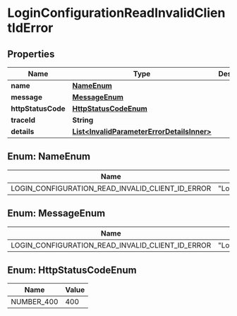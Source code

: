 # LoginConfigurationReadInvalidClientIdError

## Properties

| Name               | Type                                                                                      | Description | Notes      |
| ------------------ | ----------------------------------------------------------------------------------------- | ----------- | ---------- |
| **name**           | [**NameEnum**](#NameEnum)                                                                 |             |            |
| **message**        | [**MessageEnum**](#MessageEnum)                                                           |             |            |
| **httpStatusCode** | [**HttpStatusCodeEnum**](#HttpStatusCodeEnum)                                             |             |            |
| **traceId**        | **String**                                                                                |             |            |
| **details**        | [**List&lt;InvalidParameterErrorDetailsInner&gt;**](InvalidParameterErrorDetailsInner.md) |             | [optional] |

## Enum: NameEnum

| Name                                             | Value                                                  |
| ------------------------------------------------ | ------------------------------------------------------ |
| LOGIN_CONFIGURATION_READ_INVALID_CLIENT_ID_ERROR | &quot;LoginConfigurationReadInvalidClientIdError&quot; |

## Enum: MessageEnum

| Name                                             | Value                                                  |
| ------------------------------------------------ | ------------------------------------------------------ |
| LOGIN_CONFIGURATION_READ_INVALID_CLIENT_ID_ERROR | &quot;LoginConfigurationReadInvalidClientIdError&quot; |

## Enum: HttpStatusCodeEnum

| Name       | Value |
| ---------- | ----- |
| NUMBER_400 | 400   |

